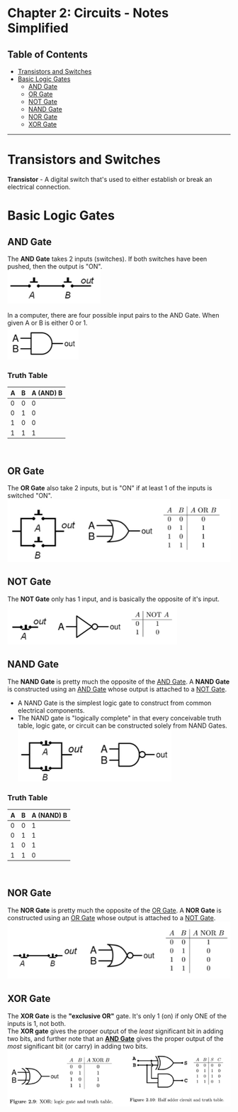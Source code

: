 # Chapter 2: Circuits - Notes Simplified
## Table of Contents
- [Transistors and Switches](#Transistors-and-Switches)
- [Basic Logic Gates](#Basic-Logic-Gates)
	- [AND Gate](#AND-Gate)
	- [OR Gate](#OR-Gate)
	- [NOT Gate](#NOT-Gate)
	- [NAND Gate](#NAND-Gate)
	- [NOR Gate](#NOR-Gate)
	- [XOR Gate](#XOR-Gate)
***
# Transistors and Switches
**Transistor** - A digital switch that's used to either establish or break an electrical connection. <br />

# Basic Logic Gates

## AND Gate
The **AND Gate** takes 2 inputs (switches). If both switches have been pushed, then the output is "ON". <br />
![](Photos/Chapter%202/AND%20Gates/AND%20Gate%201.png) <br />

In a computer, there are four possible input pairs to the AND Gate. When given A or B is either 0 or 1. <br />
![](Photos/Chapter%202/AND%20Gates/AND%20Gate%202.png) <br />

### Truth Table
| A   | B   | A (AND) B |
| --- | --- | --------- |
| 0   | 0   | 0         |
| 0   | 1   | 0         |
| 1   | 0   | 0         |
| 1   | 1   | 1          |
 <br />

## OR Gate
The **OR Gate** also take 2 inputs, but is "ON" if at least 1 of the inputs is switched "ON". <br />
![](Photos/Chapter%202/OR%20Gates/OR%20Gate%20Diagram.png) <br />

## NOT Gate
The **NOT Gate** only has 1 input, and is basically the opposite of it's input. <br />
![](Photos/Chapter%202/NOT%20Gates/NOT%20Gate%20Diagram.png) <br />

## NAND Gate
The **NAND Gate** is pretty much the opposite of the [AND Gate](#AND-Gate). A **NAND Gate** is constructed using an [AND Gate](#AND-Gate) whose output is attached to a [NOT Gate](#NOT-Gate). <br />
- A NAND Gate is the simplest logic gate to construct from common electrical components.
- The NAND gate is "logically complete" in that every conceivable truth table, logic gate, or circuit can be constructed solely from NAND Gates. <br />
![](Photos/Chapter%202/NAND%20Gates/NAND%20Gates%201.png) <br />
### Truth Table
| A   | B   | A (NAND) B |
| --- | --- | --------- |
| 0   | 0   | 1         |
| 0   | 1   | 1         |
| 1   | 0   | 1         |
| 1   | 1   | 0          |
 <br />

## NOR Gate
The **NOR Gate** is pretty much the opposite of the [OR Gate](#OR-Gate). A **NOR Gate** is constructed using an [OR Gate](#OR-Gate) whose output is attached to a [NOT Gate](#NOT-Gate). <br />
![](Photos/Chapter%202/NOR%20Gates/NOR%20Gate%20Diagrams.png) <br />
## XOR Gate
The **XOR Gate** is the **"exclusive OR"** gate. It's only 1 (on) if only ONE of the inputs is 1, not both. <br />
The **XOR gate** gives the proper output of the *least* significant bit in adding two bits, and
further note that an **[AND Gate](#AND-Gate)** gives the proper output of the *most* significant bit (or carry) in adding two bits. <br />
![](Photos/Chapter%202/XOR%20Gates/XOR%20Gate%20diagram.png)
